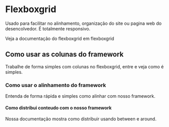 # Flexboxgrid

Usado para facilitar no alinhamento, organização do site ou pagina web do desencolvedor. É totalmente responsivo.

Veja a documentação do flexboxgrid em flexboxgrid

## Como usar as colunas do framework

Trabalhe de forma simples com colunas no flexboxgrid, entre e veja como é simples.

### Como usar o alinhamento do framework

Entenda de forma rápida e simples como alinhar com nosso framework.

#### Como distribui conteudo com o nosso framework

Nossa documentação mostra como distribuir usando between e around.
